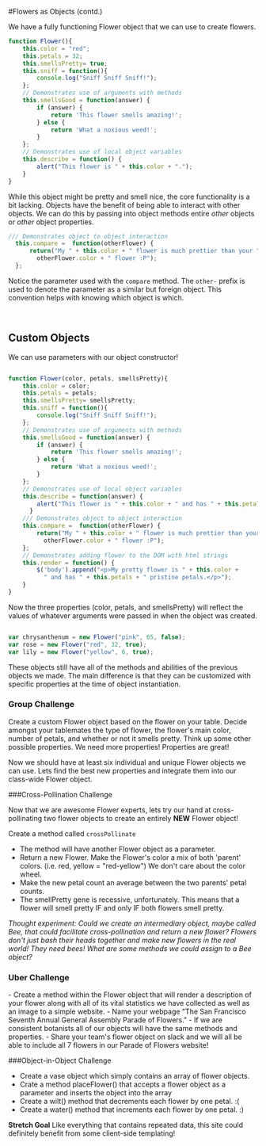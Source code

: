 #Flowers as Objects (contd.)

We have a fully functioning Flower object that we can use to create flowers.

```javascript
function Flower(){
    this.color = "red";
    this.petals = 32;
    this.smellsPretty= true;
    this.sniff = function(){
        console.log("Sniff Sniff Sniff!");
    };
    // Demonstrates use of arguments with methods
    this.smellsGood = function(answer) {
    	if (answer) {
    		return 'This flower smells amazing!';
    	} else {
    		return 'What a noxious weed!';
    	}
    };
    // Demonstrates use of local object variables
    this.describe = function() {
        alert("This flower is " + this.color + ".");    
	}
}
```

While this object might be pretty and smell nice, the core functionality is a bit lacking.
Objects have the benefit of being able to interact with other objects.  We can do this by
passing into object methods entire *other* objects or *other* object properties.

```javascript
/// Demonstrates object to object interaction
  this.compare =  function(otherFlower) {
      return("My " + this.color + " flower is much prettier than your " + 
        otherFlower.color + " flower :P");
  };
```

Notice the parameter used with the `compare` method.  The `other-` prefix is used to denote 
the parameter as a similar but foreign object.  This convention helps with knowing
which object is which.    

<br>
<h2> Custom Objects </h2>
We can use parameters with our object constructor!  

```javascript

function Flower(color, petals, smellsPretty){
    this.color = color;
    this.petals = petals;
    this.smellsPretty= smellsPretty;
    this.sniff = function(){
        console.log("Sniff Sniff Sniff!");
    };
    // Demonstrates use of arguments with methods
    this.smellsGood = function(answer) {
    	if (answer) {
    		return 'This flower smells amazing!';
    	} else {
    		return 'What a noxious weed!';
    	}
    };
    // Demonstrates use of local object variables
    this.describe = function(answer) {
        alert("This flower is " + this.color + " and has " + this.petals + " petals.");
	  }
    /// Demonstrates object to object interaction
    this.compare =  function(otherFlower) {
        return("My " + this.color + " flower is much prettier than your " +
          otherFlower.color + " flower :P");
    };
    // Demonstrates adding flower to the DOM with html strings
    this.render = function() {
        $('body').append("<p>My pretty flower is " + this.color +
          " and has " + this.petals + " pristine petals.</p>");
    }
}
``` 

Now the three properties (color, petals, and smellsPretty) will reflect the values
of whatever arguments were passed in when the object was created.


```javascript

var chrysanthenum = new Flower("pink", 65, false);
var rose = new Flower("red", 32, true);
var lily = new Flower("yellow", 6, true);
```

These objects still have all of the methods and abilities of the previous objects we
made.  The main difference is that they can be customized with specific properties
at the time of object instantiation.

<h3>Group Challenge</h3>
Create a custom Flower object based on the flower on your table.  Decide amongst your
tablemates the type of flower, the flower's main color, number of petals, and whether or not it smells pretty.
Think up some other possible properties.  We need more properties!  Properties are great!  


Now we should have at least six individual and unique Flower objects we can use.
Lets find the best new properties and integrate them into our class-wide Flower object.

###Cross-Pollination Challenge

Now that we are awesome Flower experts, lets try our hand at cross-pollinating two flower objects to create an
entirely **NEW** Flower object!  

Create a method called `crossPollinate`  
- The method will have another Flower object as a parameter.    
- Return a new Flower. Make the Flower's color a mix of both 'parent' colors. (i.e. red, yellow = "red-yellow") We don't care about the color wheel. 
- Make the new petal count an average between the two parents' petal counts.
- The smellPretty gene is recessive, unfortunately. This means that a flower will smell pretty IF and only IF both flowers smell pretty.  

*Thought experiment: Could we create an intermediary object, maybe called Bee, that could facilitate cross-pollination and return a new flower? Flowers don't just bash their heads together and make new flowers in the real world!  They need bees!  What are some methods we could assign to a Bee object?*

<h3>Uber Challenge</h3>
-  Create a method within the Flower object that will render a description of your flower along with all of its vital statistics we have collected as well as an image to a simple website.  
-  Name your webpage "The San Francisco Seventh Annual General Assembly Parade of Flowers."  
-  If we are consistent botanists all of our objects will have the same methods and properties.  
-  Share your team's flower object on slack and we will all be able to include all 7 flowers in our Parade of Flowers website!

###Object-in-Object Challenge
- Create a vase object which simply contains an array of flower objects.
- Crate a method placeFlower() that accepts a flower object as a parameter and inserts the object into the array
- Create a wilt() method that decrements each flower by one petal. :(
- Create a water() method that increments each flower by one petal. :)  


**Stretch Goal**
Like everything that contains repeated data, this site could definitely benefit from some client-side templating!  
